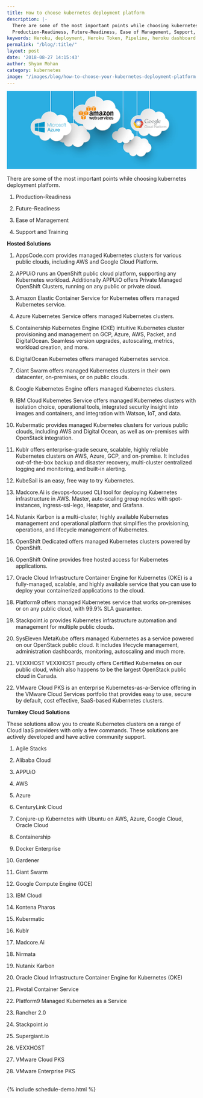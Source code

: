```yaml
---
title: How to choose kubernetes deployment platform
description: |-
  There are some of the most important points while choosing kubernetes deployment platform.
  Production-Readiness, Future-Readiness, Ease of Management, Support, and Training
keywords: Heroku, deployment, Heroku Token, Pipeline, heroku dashboard
permalink: "/blog/:title/"
layout: post
date: '2018-08-27 14:15:43'
author: Shyam Mohan
category: kubernetes
image: "/images/blog/how-to-choose-your-kubernetes-deployment-platform.png"
---
```


![](/images/blog/how-to-choose-your-kubernetes-deployment-platform.png)

There are some of the most important points while choosing kubernetes deployment platform.

1. Production-Readiness

1. Future-Readiness

1. Ease of Management

1. Support and Training



**Hosted Solutions**


1. AppsCode.com provides managed Kubernetes clusters for various public clouds, including AWS and Google Cloud Platform.

1. APPUiO runs an OpenShift public cloud platform, supporting any Kubernetes workload. Additionally APPUiO offers Private Managed OpenShift Clusters, running on any public or private cloud.

1. Amazon Elastic Container Service for Kubernetes offers managed Kubernetes service.

1. Azure Kubernetes Service offers managed Kubernetes clusters.

1. Containership Kubernetes Engine (CKE) intuitive Kubernetes cluster provisioning and management on GCP, Azure, AWS, Packet, and DigitalOcean. Seamless version upgrades, autoscaling, metrics, workload creation, and more.

1. DigitalOcean Kubernetes offers managed Kubernetes service.

1. Giant Swarm offers managed Kubernetes clusters in their own datacenter, on-premises, or on public clouds.

1. Google Kubernetes Engine offers managed Kubernetes clusters.

1. IBM Cloud Kubernetes Service offers managed Kubernetes clusters with isolation choice, operational tools, integrated security insight into images and containers, and integration with Watson, IoT, and data.

1. Kubermatic provides managed Kubernetes clusters for various public clouds, including AWS and Digital Ocean, as well as on-premises with OpenStack integration.

1. Kublr offers enterprise-grade secure, scalable, highly reliable Kubernetes clusters on AWS, Azure, GCP, and on-premise. It includes out-of-the-box backup and disaster recovery, multi-cluster centralized logging and monitoring, and built-in alerting.

1. KubeSail is an easy, free way to try Kubernetes.

1. Madcore.Ai is devops-focused CLI tool for deploying Kubernetes infrastructure in AWS. Master, auto-scaling group nodes with spot-instances, ingress-ssl-lego, Heapster, and Grafana.

1. Nutanix Karbon is a multi-cluster, highly available Kubernetes management and operational platform that simplifies the provisioning, operations, and lifecycle management of Kubernetes.

1. OpenShift Dedicated offers managed Kubernetes clusters powered by OpenShift.

1. OpenShift Online provides free hosted access for Kubernetes applications.

1. Oracle Cloud Infrastructure Container Engine for Kubernetes (OKE) is a fully-managed, scalable, and highly available service that you can use to deploy your containerized applications to the cloud.

1. Platform9 offers managed Kubernetes service that works on-premises or on any public cloud, with 99.9% SLA guarantee.

1. Stackpoint.io provides Kubernetes infrastructure automation and management for multiple public clouds.

1. SysEleven MetaKube offers managed Kubernetes as a service powered on our OpenStack public cloud. It includes lifecycle management, administration dashboards, monitoring, autoscaling and much more.

1. VEXXHOST VEXXHOST proudly offers Certified Kubernetes on our public cloud, which also happens to be the largest OpenStack public cloud in Canada.

1. VMware Cloud PKS is an enterprise Kubernetes-as-a-Service offering in the VMware Cloud Services portfolio that provides easy to use, secure by default, cost effective, SaaS-based Kubernetes clusters.


**Turnkey Cloud Solutions**

These solutions allow you to create Kubernetes clusters on a range of Cloud IaaS providers with only a few commands. These solutions are actively developed and have active community support.


1. Agile Stacks

1. Alibaba Cloud

1. APPUiO

1. AWS

1. Azure

1. CenturyLink Cloud

1. Conjure-up Kubernetes with Ubuntu on AWS, Azure, Google Cloud, Oracle Cloud

1. Containership

1. Docker Enterprise

1. Gardener

1. Giant Swarm

1. Google Compute Engine (GCE)

1. IBM Cloud

1. Kontena Pharos

1. Kubermatic

1. Kublr

1. Madcore.Ai

1. Nirmata

1. Nutanix Karbon

1. Oracle Cloud Infrastructure Container Engine for Kubernetes (OKE)

1. Pivotal Container Service

1. Platform9 Managed Kubernetes as a Service

1. Rancher 2.0

1. Stackpoint.io

1. Supergiant.io

1. VEXXHOST

1. VMware Cloud PKS

1. VMware Enterprise PKS

<br>
{% include schedule-demo.html %}
